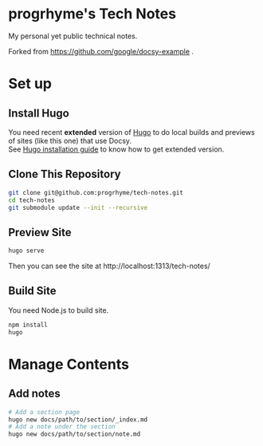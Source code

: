 # progrhyme's Tech Notes

My personal yet public technical notes.

Forked from https://github.com/google/docsy-example .

# Set up
## Install Hugo
You need recent **extended** version of [Hugo](https://gohugo.io) to do local builds and previews of sites (like this one) that use Docsy.  
See [Hugo installation guide](https://gohugo.io/getting-started/installing/) to know how to get extended version.

## Clone This Repository

```sh
git clone git@github.com:progrhyme/tech-notes.git
cd tech-notes
git submodule update --init --recursive
```

## Preview Site

```sh
hugo serve
```

Then you can see the site at http://localhost:1313/tech-notes/

## Build Site

You need Node.js to build site.

```sh
npm install
hugo
```

# Manage Contents
## Add notes

```sh
# Add a section page
hugo new docs/path/to/section/_index.md
# Add a note under the section
hugo new docs/path/to/section/note.md
```
